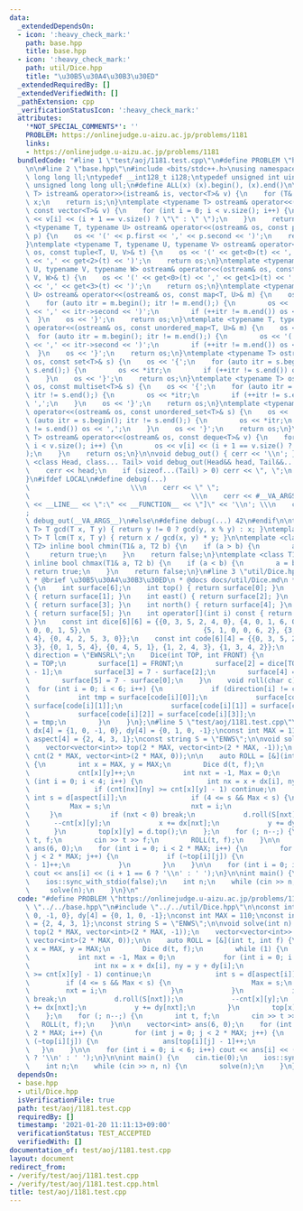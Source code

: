 ```yaml
---
data:
  _extendedDependsOn:
  - icon: ':heavy_check_mark:'
    path: base.hpp
    title: base.hpp
  - icon: ':heavy_check_mark:'
    path: util/Dice.hpp
    title: "\u30B5\u30A4\u30B3\u30ED"
  _extendedRequiredBy: []
  _extendedVerifiedWith: []
  _pathExtension: cpp
  _verificationStatusIcon: ':heavy_check_mark:'
  attributes:
    '*NOT_SPECIAL_COMMENTS*': ''
    PROBLEM: https://onlinejudge.u-aizu.ac.jp/problems/1181
    links:
    - https://onlinejudge.u-aizu.ac.jp/problems/1181
  bundledCode: "#line 1 \"test/aoj/1181.test.cpp\"\n#define PROBLEM \"https://onlinejudge.u-aizu.ac.jp/problems/1181\"\
    \n\n#line 2 \"base.hpp\"\n#include <bits/stdc++.h>\nusing namespace std;\ntypedef\
    \ long long ll;\ntypedef __int128_t i128;\ntypedef unsigned int uint;\ntypedef\
    \ unsigned long long ull;\n#define ALL(x) (x).begin(), (x).end()\n\ntemplate <typename\
    \ T> istream& operator>>(istream& is, vector<T>& v) {\n    for (T& x : v) is >>\
    \ x;\n    return is;\n}\ntemplate <typename T> ostream& operator<<(ostream& os,\
    \ const vector<T>& v) {\n    for (int i = 0; i < v.size(); i++) {\n        os\
    \ << v[i] << (i + 1 == v.size() ? \"\" : \" \");\n    }\n    return os;\n}\ntemplate\
    \ <typename T, typename U> ostream& operator<<(ostream& os, const pair<T, U>&\
    \ p) {\n    os << '(' << p.first << ',' << p.second << ')';\n    return os;\n\
    }\ntemplate <typename T, typename U, typename V> ostream& operator<<(ostream&\
    \ os, const tuple<T, U, V>& t) {\n    os << '(' << get<0>(t) << ',' << get<1>(t)\
    \ << ',' << get<2>(t) << ')';\n    return os;\n}\ntemplate <typename T, typename\
    \ U, typename V, typename W> ostream& operator<<(ostream& os, const tuple<T, U,\
    \ V, W>& t) {\n    os << '(' << get<0>(t) << ',' << get<1>(t) << ',' << get<2>(t)\
    \ << ',' << get<3>(t) << ')';\n    return os;\n}\ntemplate <typename T, typename\
    \ U> ostream& operator<<(ostream& os, const map<T, U>& m) {\n    os << '{';\n\
    \    for (auto itr = m.begin(); itr != m.end();) {\n        os << '(' << itr->first\
    \ << ',' << itr->second << ')';\n        if (++itr != m.end()) os << ',';\n  \
    \  }\n    os << '}';\n    return os;\n}\ntemplate <typename T, typename U> ostream&\
    \ operator<<(ostream& os, const unordered_map<T, U>& m) {\n    os << '{';\n  \
    \  for (auto itr = m.begin(); itr != m.end();) {\n        os << '(' << itr->first\
    \ << ',' << itr->second << ')';\n        if (++itr != m.end()) os << ',';\n  \
    \  }\n    os << '}';\n    return os;\n}\ntemplate <typename T> ostream& operator<<(ostream&\
    \ os, const set<T>& s) {\n    os << '{';\n    for (auto itr = s.begin(); itr !=\
    \ s.end();) {\n        os << *itr;\n        if (++itr != s.end()) os << ',';\n\
    \    }\n    os << '}';\n    return os;\n}\ntemplate <typename T> ostream& operator<<(ostream&\
    \ os, const multiset<T>& s) {\n    os << '{';\n    for (auto itr = s.begin();\
    \ itr != s.end();) {\n        os << *itr;\n        if (++itr != s.end()) os <<\
    \ ',';\n    }\n    os << '}';\n    return os;\n}\ntemplate <typename T> ostream&\
    \ operator<<(ostream& os, const unordered_set<T>& s) {\n    os << '{';\n    for\
    \ (auto itr = s.begin(); itr != s.end();) {\n        os << *itr;\n        if (++itr\
    \ != s.end()) os << ',';\n    }\n    os << '}';\n    return os;\n}\ntemplate <typename\
    \ T> ostream& operator<<(ostream& os, const deque<T>& v) {\n    for (int i = 0;\
    \ i < v.size(); i++) {\n        os << v[i] << (i + 1 == v.size() ? \"\" : \" \"\
    );\n    }\n    return os;\n}\n\nvoid debug_out() { cerr << '\\n'; }\ntemplate\
    \ <class Head, class... Tail> void debug_out(Head&& head, Tail&&... tail) {\n\
    \    cerr << head;\n    if (sizeof...(Tail) > 0) cerr << \", \";\n    debug_out(move(tail)...);\n\
    }\n#ifdef LOCAL\n#define debug(...)                                          \
    \                         \\\n    cerr << \" \";                             \
    \                                        \\\n    cerr << #__VA_ARGS__ << \" :[\"\
    \ << __LINE__ << \":\" << __FUNCTION__ << \"]\" << '\\n'; \\\n    cerr << \" \"\
    ;                                                                     \\\n   \
    \ debug_out(__VA_ARGS__)\n#else\n#define debug(...) 42\n#endif\n\ntemplate <typename\
    \ T> T gcd(T x, T y) { return y != 0 ? gcd(y, x % y) : x; }\ntemplate <typename\
    \ T> T lcm(T x, T y) { return x / gcd(x, y) * y; }\n\ntemplate <class T1, class\
    \ T2> inline bool chmin(T1& a, T2 b) {\n    if (a > b) {\n        a = b;\n   \
    \     return true;\n    }\n    return false;\n}\ntemplate <class T1, class T2>\
    \ inline bool chmax(T1& a, T2 b) {\n    if (a < b) {\n        a = b;\n       \
    \ return true;\n    }\n    return false;\n}\n#line 3 \"util/Dice.hpp\"\n\n/**\n\
    \ * @brief \u30B5\u30A4\u30B3\u30ED\n * @docs docs/util/Dice.md\n */\nstruct Dice\
    \ {\n    int surface[6];\n    int top() { return surface[0]; }\n    int south()\
    \ { return surface[1]; }\n    int east() { return surface[2]; }\n    int west()\
    \ { return surface[3]; }\n    int north() { return surface[4]; }\n    int bottom()\
    \ { return surface[5]; }\n    int operator[](int i) const { return surface[i];\
    \ }\n    const int dice[6][6] = {{0, 3, 5, 2, 4, 0}, {4, 0, 1, 6, 0, 3}, {2, 6,\
    \ 0, 0, 1, 5},\n                            {5, 1, 0, 0, 6, 2}, {3, 0, 6, 1, 0,\
    \ 4}, {0, 4, 2, 5, 3, 0}};\n    const int code[6][4] = {{0, 3, 5, 2}, {0, 2, 5,\
    \ 3}, {0, 1, 5, 4}, {0, 4, 5, 1}, {1, 2, 4, 3}, {1, 3, 4, 2}};\n    const string\
    \ direction = \"EWNSRL\";\n    Dice(int TOP, int FRONT) {\n        surface[0]\
    \ = TOP;\n        surface[1] = FRONT;\n        surface[2] = dice[TOP - 1][FRONT\
    \ - 1];\n        surface[3] = 7 - surface[2];\n        surface[4] = 7 - surface[1];\n\
    \        surface[5] = 7 - surface[0];\n    }\n    void roll(char c) {\n      \
    \  for (int i = 0; i < 6; i++) {\n            if (direction[i] != c) continue;\n\
    \            int tmp = surface[code[i][0]];\n            surface[code[i][0]] =\
    \ surface[code[i][1]];\n            surface[code[i][1]] = surface[code[i][2]];\n\
    \            surface[code[i][2]] = surface[code[i][3]];\n            surface[code[i][3]]\
    \ = tmp;\n        }\n    }\n};\n#line 5 \"test/aoj/1181.test.cpp\"\n\nconst int\
    \ dx[4] = {1, 0, -1, 0}, dy[4] = {0, 1, 0, -1};\nconst int MAX = 110;\nconst int\
    \ aspect[4] = {2, 4, 3, 1};\nconst string S = \"ENWS\";\n\nvoid solve(int n) {\n\
    \    vector<vector<int>> top(2 * MAX, vector<int>(2 * MAX, -1));\n    vector<vector<int>>\
    \ cnt(2 * MAX, vector<int>(2 * MAX, 0));\n\n    auto ROLL = [&](int t, int f)\
    \ {\n        int x = MAX, y = MAX;\n        Dice d(t, f);\n        while (1) {\n\
    \            cnt[x][y]++;\n            int nxt = -1, Max = 0;\n            for\
    \ (int i = 0; i < 4; i++) {\n                int nx = x + dx[i], ny = y + dy[i];\n\
    \                if (cnt[nx][ny] >= cnt[x][y] - 1) continue;\n               \
    \ int s = d[aspect[i]];\n                if (4 <= s && Max < s) {\n          \
    \          Max = s;\n                    nxt = i;\n                }\n       \
    \     }\n            if (nxt < 0) break;\n            d.roll(S[nxt]);\n      \
    \      --cnt[x][y];\n            x += dx[nxt];\n            y += dy[nxt];\n  \
    \      }\n        top[x][y] = d.top();\n    };\n    for (; n--;) {\n        int\
    \ t, f;\n        cin >> t >> f;\n        ROLL(t, f);\n    }\n\n    vector<int>\
    \ ans(6, 0);\n    for (int i = 0; i < 2 * MAX; i++) {\n        for (int j = 0;\
    \ j < 2 * MAX; j++) {\n            if (~top[i][j]) {\n                ans[top[i][j]\
    \ - 1]++;\n            }\n        }\n    }\n\n    for (int i = 0; i < 6; i++)\
    \ cout << ans[i] << (i + 1 == 6 ? '\\n' : ' ');\n}\n\nint main() {\n    cin.tie(0);\n\
    \    ios::sync_with_stdio(false);\n    int n;\n    while (cin >> n, n) {\n   \
    \     solve(n);\n    }\n}\n"
  code: "#define PROBLEM \"https://onlinejudge.u-aizu.ac.jp/problems/1181\"\n\n#include\
    \ \"../../base.hpp\"\n#include \"../../util/Dice.hpp\"\n\nconst int dx[4] = {1,\
    \ 0, -1, 0}, dy[4] = {0, 1, 0, -1};\nconst int MAX = 110;\nconst int aspect[4]\
    \ = {2, 4, 3, 1};\nconst string S = \"ENWS\";\n\nvoid solve(int n) {\n    vector<vector<int>>\
    \ top(2 * MAX, vector<int>(2 * MAX, -1));\n    vector<vector<int>> cnt(2 * MAX,\
    \ vector<int>(2 * MAX, 0));\n\n    auto ROLL = [&](int t, int f) {\n        int\
    \ x = MAX, y = MAX;\n        Dice d(t, f);\n        while (1) {\n            cnt[x][y]++;\n\
    \            int nxt = -1, Max = 0;\n            for (int i = 0; i < 4; i++) {\n\
    \                int nx = x + dx[i], ny = y + dy[i];\n                if (cnt[nx][ny]\
    \ >= cnt[x][y] - 1) continue;\n                int s = d[aspect[i]];\n       \
    \         if (4 <= s && Max < s) {\n                    Max = s;\n           \
    \         nxt = i;\n                }\n            }\n            if (nxt < 0)\
    \ break;\n            d.roll(S[nxt]);\n            --cnt[x][y];\n            x\
    \ += dx[nxt];\n            y += dy[nxt];\n        }\n        top[x][y] = d.top();\n\
    \    };\n    for (; n--;) {\n        int t, f;\n        cin >> t >> f;\n     \
    \   ROLL(t, f);\n    }\n\n    vector<int> ans(6, 0);\n    for (int i = 0; i <\
    \ 2 * MAX; i++) {\n        for (int j = 0; j < 2 * MAX; j++) {\n            if\
    \ (~top[i][j]) {\n                ans[top[i][j] - 1]++;\n            }\n     \
    \   }\n    }\n\n    for (int i = 0; i < 6; i++) cout << ans[i] << (i + 1 == 6\
    \ ? '\\n' : ' ');\n}\n\nint main() {\n    cin.tie(0);\n    ios::sync_with_stdio(false);\n\
    \    int n;\n    while (cin >> n, n) {\n        solve(n);\n    }\n}"
  dependsOn:
  - base.hpp
  - util/Dice.hpp
  isVerificationFile: true
  path: test/aoj/1181.test.cpp
  requiredBy: []
  timestamp: '2021-01-20 11:11:13+09:00'
  verificationStatus: TEST_ACCEPTED
  verifiedWith: []
documentation_of: test/aoj/1181.test.cpp
layout: document
redirect_from:
- /verify/test/aoj/1181.test.cpp
- /verify/test/aoj/1181.test.cpp.html
title: test/aoj/1181.test.cpp
---
```


